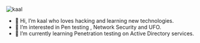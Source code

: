![kaal](https://user-images.githubusercontent.com/55247170/155700146-e37828b4-45ec-450c-99d3-1f9ccdde5227.png)

- 👋 Hi, I’m kaal who loves hacking and learning new technologies.
- 👀 I’m interested in Pen testing , Network Security and UFO.
- 🌱 I’m currently learning Penetration testing on Active Directory services.

<!--- 🌱 I’m currently learning ...
- 📫 How to reach me ...
--->

<!---
kaal18/kaal18 is a ✨ special ✨ repository because its `README.md` (this file) appears on your GitHub profile.
You can click the Preview link to take a look at your changes.
--->
